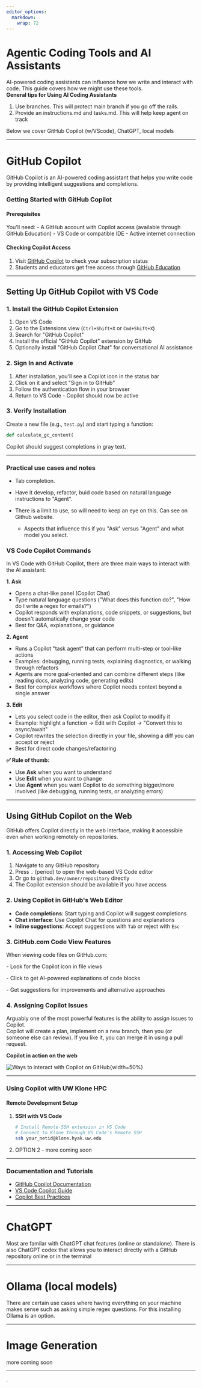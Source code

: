 ```yaml
---
editor_options: 
  markdown: 
    wrap: 72
---
```


# Agentic Coding Tools and AI Assistants

AI-powered coding assistants can influence how we write and interact
with code. This guide covers how we might use these tools.    
**General tips for Using AI Coding Assistants**    
1. Use branches. This will protect main branch if you go off the rails.   
2. Provide an instructions.md and tasks.md. This will help keep agent on track

Below we cover GitHub Copilot (w/VScode), ChatGPT, local models 

------------------------------------------------------------------------

# GitHub Copilot

GitHub Copilot is an AI-powered coding assistant that helps you write
code by providing intelligent suggestions and completions.

### Getting Started with GitHub Copilot

#### Prerequisites

You'll need: - A GitHub account with Copilot access (available through
GitHub Education) - VS Code or compatible IDE - Active internet
connection

#### Checking Copilot Access

1.  Visit [GitHub Copilot](https://github.com/copilot) to check your
    subscription status
2.  Students and educators get free access through [GitHub
    Education](https://education.github.com/)

------------------------------------------------------------------------

## Setting Up GitHub Copilot with VS Code

### 1. Install the GitHub Copilot Extension

1.  Open VS Code
2.  Go to the Extensions view (`Ctrl+Shift+X` or `Cmd+Shift+X`)
3.  Search for "GitHub Copilot"
4.  Install the official "GitHub Copilot" extension by GitHub
5.  Optionally install "GitHub Copilot Chat" for conversational AI
    assistance

### 2. Sign In and Activate

1.  After installation, you'll see a Copilot icon in the status bar
2.  Click on it and select "Sign in to GitHub"
3.  Follow the authentication flow in your browser
4.  Return to VS Code - Copilot should now be active

### 3. Verify Installation

Create a new file (e.g., `test.py`) and start typing a function:

``` python
def calculate_gc_content(
```

Copilot should suggest completions in gray text.

------------------------------------------------------------------------

### Practical use cases and notes

-   Tab completion.

-   Have it develop, refactor, buid code based on natural language
    instructions to "Agent".

-   There is a limit to use, so will need to keep an eye on this. Can
    see on Github website.

    -   Aspects that influence this if you "Ask" versus "Agent" and what
        model you select.

### VS Code Copilot Commands

In VS Code with GitHub Copilot, there are three main ways to interact with the AI assistant:

**1. Ask**
- Opens a chat-like panel (Copilot Chat)
- Type natural language questions ("What does this function do?", "How do I write a regex for emails?")
- Copilot responds with explanations, code snippets, or suggestions, but doesn't automatically change your code
- Best for Q&A, explanations, or guidance

**2. Agent**
- Runs a Copilot "task agent" that can perform multi-step or tool-like actions
- Examples: debugging, running tests, explaining diagnostics, or walking through refactors
- Agents are more goal-oriented and can combine different steps (like reading docs, analyzing code, generating edits)
- Best for complex workflows where Copilot needs context beyond a single answer

**3. Edit**
- Lets you select code in the editor, then ask Copilot to modify it
- Example: highlight a function → Edit with Copilot → "Convert this to async/await"
- Copilot rewrites the selection directly in your file, showing a diff you can accept or reject
- Best for direct code changes/refactoring

**✅ Rule of thumb:**
- Use **Ask** when you want to understand
- Use **Edit** when you want to change
- Use **Agent** when you want Copilot to do something bigger/more involved (like debugging, running tests, or analyzing errors)

------------------------------------------------------------------------

## Using GitHub Copilot on the Web

GitHub offers Copilot directly in the web interface, making it
accessible even when working remotely on repositories.

### 1. Accessing Web Copilot

1.  Navigate to any GitHub repository
2.  Press `.` (period) to open the web-based VS Code editor
3.  Or go to `github.dev/owner/repository` directly
4.  The Copilot extension should be available if you have access

### 2. Using Copilot in GitHub's Web Editor

-   **Code completions**: Start typing and Copilot will suggest
    completions
-   **Chat interface**: Use Copilot Chat for questions and explanations
-   **Inline suggestions**: Accept suggestions with `Tab` or reject with
    `Esc`

### 3. GitHub.com Code View Features

When viewing code files on GitHub.com:

\- Look for the Copilot icon in file views

\- Click to get AI-powered explanations of code blocks

\- Get suggestions for improvements and alternative approaches

### 4. Assigning Copilot Issues

Arguably one of the most powerful features is the ability to assign issues to Copilot.  
Copilot will create a plan, implement on a new branch, then you (or someone else can review).
If you like it, you can merge it in using a pull request.


**Copilot in action on the web**

![Ways to interact with Copilot on
GitHub](http://gannet.fish.washington.edu/seashell/snaps/Screen20Shot202025-09-0120at2019.04.11.png){width=50%}

------------------------------------------------------------------------

### Using Copilot with UW Klone HPC

#### Remote Development Setup

1.  **SSH with VS Code**

    ``` bash
    # Install Remote-SSH extension in VS Code
    # Connect to Klone through VS Code's Remote SSH
    ssh your_netid@klone.hyak.uw.edu
    ```

2.  OPTION 2 - more coming soon

------------------------------------------------------------------------



### Documentation and Tutorials

-   [GitHub Copilot Documentation](https://docs.github.com/en/copilot)
-   [VS Code Copilot
    Guide](https://code.visualstudio.com/docs/editor/github-copilot)
-   [Copilot Best
    Practices](https://github.blog/2023-06-20-how-to-write-better-prompts-for-github-copilot/)

---

# ChatGPT

Most are familar with ChatGPT chat features (online or standalone).
There is also ChatGPT codex that allows you to interact directly with a
GitHub repository online or in the terminal

---

# Ollama (local models)

There are certain use cases where having everything on your machine
makes sense such as asking simple regex questions. For this installing
Ollama is an option.

---

# Image Generation 

more coming soon

---
.
